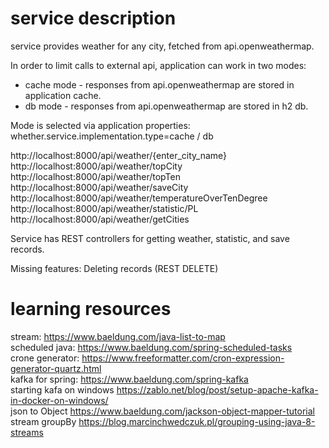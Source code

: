 # service description
service provides weather for any city, fetched from api.openweathermap.

In order to limit calls to external api, application can work in two modes:  
 - cache mode - responses from api.openweathermap are stored in application cache.
 - db mode - responses from api.openweathermap are stored in h2 db.

Mode is selected via application properties:  
  whether.service.implementation.type=cache / db


http://localhost:8000/api/weather/{enter_city_name}  
http://localhost:8000/api/weather/topCity  
http://localhost:8000/api/weather/topTen  
http://localhost:8000/api/weather/saveCity  
http://localhost:8000/api/weather/temperatureOverTenDegree   
http://localhost:8000/api/weather/statistic/PL    
http://localhost:8000/api/weather/getCities  
  
Service has REST controllers for getting weather, statistic, and  save records.


Missing features:
Deleting records (REST DELETE)


# learning resources

stream: https://www.baeldung.com/java-list-to-map  
scheduled java: https://www.baeldung.com/spring-scheduled-tasks  
crone generator: https://www.freeformatter.com/cron-expression-generator-quartz.html  
kafka for spring: https://www.baeldung.com/spring-kafka  
starting kafa on windows https://zablo.net/blog/post/setup-apache-kafka-in-docker-on-windows/  
json to Object https://www.baeldung.com/jackson-object-mapper-tutorial  
stream groupBy https://blog.marcinchwedczuk.pl/grouping-using-java-8-streams  

